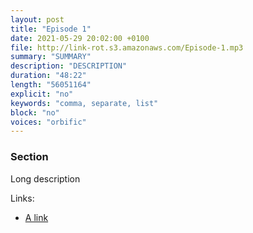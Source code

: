 ```yaml
---
layout: post
title: "Episode 1"
date: 2021-05-29 20:02:00 +0100
file: http://link-rot.s3.amazonaws.com/Episode-1.mp3
summary: "SUMMARY"
description: "DESCRIPTION"
duration: "48:22" 
length: "56051164"
explicit: "no" 
keywords: "comma, separate, list"
block: "no" 
voices: "orbific"
---
```


### Section

Long description

Links:

- [A link](http://orbific.com/)

